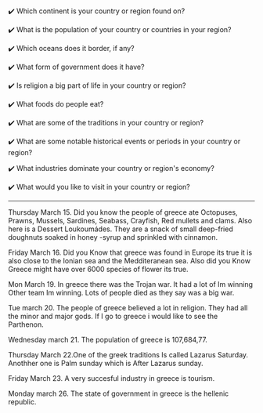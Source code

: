 ✔️ Which continent is your country or region found on?

✔️ What is the population of your country or countries in your region?

✔️ Which oceans does it border, if any?

✔️ What form of government does it have?

✔️ Is religion a big part of life in your country or region?

✔️ What foods do people eat?

✔️ What are some of the traditions in your country or region?

✔️ What are some notable historical events or periods in your country or region?

✔️ What industries dominate your country or region's economy?

✔️ What would you like to visit in your country or region?

***

Thursday March 15. Did you know the people of greece ate Octopuses, Prawns, Mussels, Sardines, Seabass, Crayfish, Red mullets and clams. Also here is a Dessert Loukoumádes. They are a snack of small deep-fried doughnuts soaked in honey -syrup and sprinkled with cinnamon.

Friday March 16. Did you Know that greece was found in Europe its true it is also close to the Ionian sea and the Medditeranean sea. Also did you Know Greece might have over 6000 species of flower its true. 

Mon March 19. In greece there was the Trojan war. It had a lot of Im winning Other team Im winning. Lots of people died as they say was a big war.

Tue march 20. The people of greece believed a lot in religion. They had all the minor and major gods. If I go to greece i would like to see the Parthenon. 

Wednesday march 21. The population of greece is 107,684,77.

Thursday March 22.One of the greek traditions Is called Lazarus Saturday. Anothher one is Palm sunday which is After Lazarus sunday.

Friday March 23. A very succesful industry in greece is tourism.

Monday march 26. The state of government in greece is the hellenic republic.
